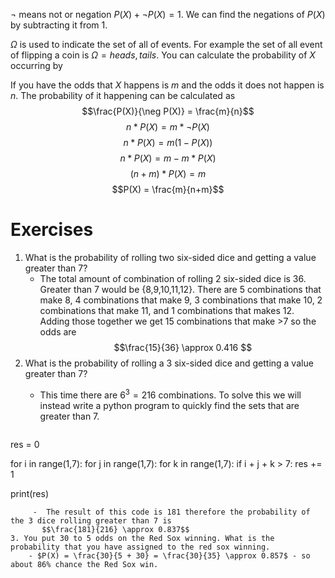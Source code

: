 $\neg$ means not or negation $P(X) + \neg P(X) = 1$. We can find the negations of $P(X)$ by subtracting it from 1.

$\Omega$ is used to indicate the set of all of events. For example the set of all event of flipping a coin is $\Omega = {heads,tails}$. You can calculate the probability of $X$ occurring by 

If you have the odds that $X$ happens is $m$ and the odds it does not happen is $n$. The probability of it happening can be calculated as
$$\frac{P(X)}{\neg P(X)} = \frac{m}{n}$$
$$n * P(X) = m * \neg P(X)$$
$$n*P(X) = m(1-P(X))$$
$$n*P(X) = m-m*P(X)$$
$$(n+m)*P(X) = m$$
$$P(X) = \frac{m}{n+m}$$

# Exercises
1. What is the probability of rolling two six-sided dice and getting a value greater than 7?
	 - The total amount of combination of rolling 2 six-sided dice is 36. Greater than 7 would be {8,9,10,11,12}. There are 5 combinations that make 8, 4 combinations that make 9, 3 combinations that make 10, 2 combinations that make 11, and 1 combinations that makes 12. Adding those together we get 15 combinations that make >7 so the odds are
	   $$\frac{15}{36} \approx 0.416 $$
2. What is the probability of rolling a 3 six-sided dice and getting a value greater than 7?
	- This time there are $6^3 = 216$ combinations. To solve this we will instead write a python program to quickly find the sets that are greater than 7. 

	  ```python
res = 0

for i in range(1,7):
	for j in range(1,7):
		for k in range(1,7):
			if i + j + k > 7:
				res += 1

print(res)
```
	 -  The result of this code is 181 therefore the probability of the 3 dice rolling greater than 7 is 
	   $$\frac{181}{216} \approx 0.837$$
3. You put 30 to 5 odds on the Red Sox winning. What is the probability that you have assigned to the red sox winning.
	- $P(X) = \frac{30}{5 + 30} = \frac{30}{35} \approx 0.857$ - so about 86% chance the Red Sox win.

